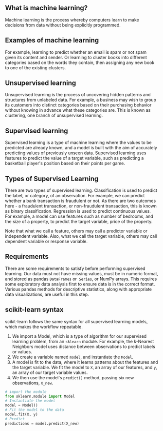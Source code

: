 
## What is machine learning?

Machine learning is the process whereby computers learn to make decisions from data without being explicitly programmed.

## Examples of machine learning

For example, learning to predict whether an email is spam or not spam given its content and sender. Or learning to cluster books into different categories based on the words they contain, then assigning any new book to one of the existing clusters.

## Unsupervised learning

Unsupervised learning is the process of uncovering hidden patterns and structures from unlabeled data. For example, a business may wish to group its customers into distinct categories based on their purchasing behavior without knowing in advance what these categories are. This is known as clustering, one branch of unsupervised learning.

## Supervised learning

Supervised learning is a type of machine learning where the values to be predicted are already known, and a model is built with the aim of accurately predicting values of previously unseen data. Supervised learning uses features to predict the value of a target variable, such as predicting a basketball player's position based on their points per game.

## Types of Supervised Learning

There are two types of supervised learning. Classification is used to predict the label, or category, of an observation. For example, we can predict whether a bank transaction is fraudulent or not. As there are two outcomes here - a fraudulent transaction, or non-fraudulent transaction, this is known as binary classification. Regression is used to predict continuous values. For example, a model can use features such as number of bedrooms, and the size of a property, to predict the target variable, price of the property.

Note that what we call a feature, others may call a predictor variable or independent variable. Also, what we call the target variable, others may call dependent variable or response variable.

## Requirements

There are some requirements to satisfy before performing supervised learning. Our data must not have missing values, must be in numeric format, and stored as pandas `DataFrames` or` Series`, or NumPy arrays. This requires some exploratory data analysis first to ensure data is in the correct format. Various pandas methods for descriptive statistics, along with appropriate data visualizations, are useful in this step.

## scikit-learn syntax

scikit-learn follows the same syntax for all supervised learning models, which makes the workflow repeatable.

1. We import a Model, which is a type of algorithm for our supervised learning problem, from an `sklearn` module. For example, the k-Nearest Neighbors model uses distance between observations to predict labels or values.
2. We create a variable named `model`, and instantiate the `Model`.
3. A model is fit to the data, where it learns patterns about the features and the target variable. We fit the model to `X`, an array of our features, and `y`, an array of our target variable values.
4. We then use the model's `predict()` method, passing six new observations, `X_new`.

```python
# import the module
from sklearn.module import Model
# Instantiate the model
model = Model()
# Fit the model to the data
model.fit(X, y)
# Predict
predictions = model.predict(X_new)
```


